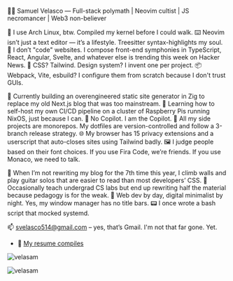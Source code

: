 🧙‍♂️ Samuel Velasco — Full-stack polymath | Neovim cultist | JS necromancer | Web3 non-believer

🐧 I use Arch Linux, btw. Compiled my kernel before I could walk.
⌨️ Neovim isn’t just a text editor — it’s a lifestyle. Treesitter syntax-highlights my soul.
🧠 I don’t "code" websites. I compose front-end symphonies in TypeScript, React, Angular, Svelte, and whatever else is trending this week on Hacker News.
🎨 CSS? Tailwind. Design system? I invent one per project.
📦 Webpack, Vite, esbuild? I configure them from scratch because I don't trust GUIs.

🔭 Currently building an overengineered static site generator in Zig to replace my old Next.js blog that was too mainstream.
🌱 Learning how to self-host my own CI/CD pipeline on a cluster of Raspberry Pis running NixOS, just because I can.
🚫 No Copilot. I am the Copilot.
🧵 All my side projects are monorepos. My dotfiles are version-controlled and follow a 3-branch release strategy.
🌐 My browser has 15 privacy extensions and a userscript that auto-closes sites using Tailwind badly.
🖼️ I judge people based on their font choices. If you use Fira Code, we’re friends. If you use Monaco, we need to talk.

🎸 When I’m not rewriting my blog for the 7th time this year, I climb walls and play guitar solos that are easier to read than most developers’ CSS.
🧪 Occasionally teach undergrad CS labs but end up rewriting half the material because pedagogy is for the weak.
🪬 Web dev by day, digital minimalist by night. Yes, my window manager has no title bars.
📟 I once wrote a bash script that mocked systemd.

📫 svelasco514@gmail.com – yes, that’s Gmail. I'm not that far gone. Yet.

- 📄 [My resume compiles](https://github.com/VelaSam/velasam/raw/main/docs/resume.pdf)

<img align="center" src="https://github-readme-stats.vercel.app/api/top-langs?username=velasam&show_icons=true&locale=en&layout=compact" alt="velasam" />

<div align="left"> 
<p><img align="center" src="https://github-readme-streak-stats.herokuapp.com/?user=velasam&" alt="velasam" /></p>
</div>
